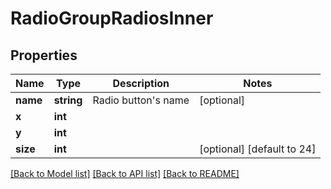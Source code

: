 # RadioGroupRadiosInner

## Properties
Name | Type | Description | Notes
------------ | ------------- | ------------- | -------------
**name** | **string** | Radio button&#x27;s name | [optional] 
**x** | **int** |  | 
**y** | **int** |  | 
**size** | **int** |  | [optional] [default to 24]

[[Back to Model list]](../../README.md#documentation-for-models) [[Back to API list]](../../README.md#documentation-for-api-endpoints) [[Back to README]](../../README.md)

